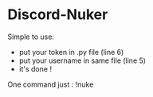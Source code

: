 # Discord-Nuker

Simple to use:
 - put your token in .py file (line 6)
 - put your username in same file (line 5)
 - it's done !
 
One command just : !nuke
